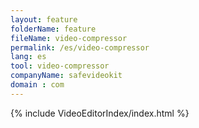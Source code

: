 ```yaml
---
layout: feature
folderName: feature
fileName: video-compressor
permalink: /es/video-compressor
lang: es
tool: video-compressor
companyName: safevideokit
domain : com
---
```


{% include VideoEditorIndex/index.html %}

   